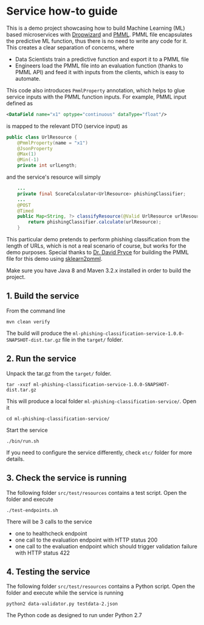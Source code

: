 # Service how-to guide

This is a demo project showcasing how to build Machine Learning (ML) based microservices with [Dropwizard](https://www.dropwizard.io/1.3.8/docs/) and [PMML](http://dmg.org/pmml/v4-1/GeneralStructure.html). PMML file encapsulates the predictive ML function, thus there is no need to write any code for it. This creates a clear separation of concerns, where 

- Data Scientists train a predictive function and export it to a PMML file 
- Engineers load the PMML file into an evaluation function (thanks to PMML API) and feed it with inputs from the clients, which is easy to automate.

This code also introduces `PmmlProperty` annotation, which helps to glue service inputs with the PMML function inputs. For example, PMML input defined as 

```xml
<DataField name="x1" optype="continuous" dataType="float"/>
```

is mapped to the relevant DTO (service input) as

```java
public class UrlResource {
	@PmmlProperty(name = "x1")
	@JsonProperty
	@Max(1)
	@Min(-1)
	private int urlLength;
```

and the service's resource will simply

```java
	...
	private final ScoreCalculator<UrlResource> phishingClassifier;
	...
	@POST
	@Timed
	public Map<String, ?> classifyResource(@Valid UrlResource urlResource) {
		return phishingClassifier.calculate(urlResource);
	}
```

This particular demo pretends to perform phishing classification from the length of URLs, which is not a real scenario of course, but works for the demo purposes. Special thanks to [Dr. David Pryce](https://github.com/dtpryce) for building the PMML file for this demo using [sklearn2pmml](https://github.com/jpmml/sklearn2pmml).

Make sure you have Java 8 and Maven 3.2.x installed in order to build the project.

## 1. Build the service

From the command line
```
mvn clean verify
```
The build will produce the `ml-phishing-classification-service-1.0.0-SNAPSHOT-dist.tar.gz` file in the `target/` folder.

## 2. Run the service

Unpack the tar.gz from the `target/` folder.
```
tar -xvzf ml-phishing-classification-service-1.0.0-SNAPSHOT-dist.tar.gz
```

This will produce a local folder `ml-phishing-classification-service/`. Open it
```
cd ml-phishing-classification-service/
```

Start the service
```
./bin/run.sh
```

If you need to configure the service differently, check `etc/` folder for more details.

## 3. Check the service is running

The following folder `src/test/resources` contains a test script. Open the folder and execute
```
./test-endpoints.sh
```

There will be 3 calls to the service

- one to healthcheck endpoint
- one call to the evaluation endpoint with HTTP status 200
- one call to the evaluation endpoint which should trigger validation failure with HTTP status 422

## 4. Testing the service

The following folder `src/test/resources` contains a Python script. Open the folder and execute while the service is running
```
python2 data-validator.py testdata-2.json
```
The Python code as designed to run under Python 2.7
